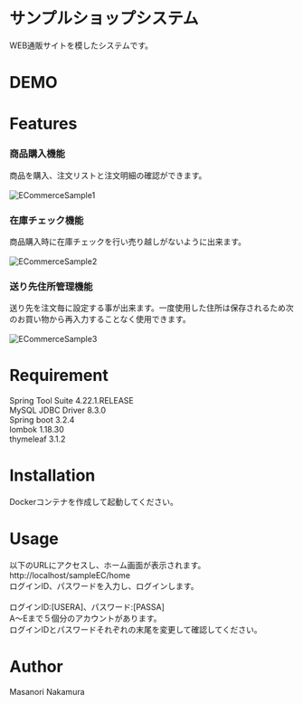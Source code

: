 # サンプルショップシステム
WEB通販サイトを模したシステムです。

# DEMO
# Features

### 商品購入機能
商品を購入、注文リストと注文明細の確認ができます。<br>
<br>
![ECommerceSample1](https://github.com/masanorinakamura-09/ECommerceSystem/assets/123363437/1e423f2f-1ebd-4c89-9532-b63fece5ac82)

### 在庫チェック機能
商品購入時に在庫チェックを行い売り越しがないように出来ます。<br>
<br>
![ECommerceSample2](https://github.com/masanorinakamura-09/ECommerceSystem/assets/123363437/d7384a04-3357-4c87-8d25-8c86f910b339)

### 送り先住所管理機能
送り先を注文毎に設定する事が出来ます。一度使用した住所は保存されるため次のお買い物から再入力することなく使用できます。<br>
<br>
![ECommerceSample3](https://github.com/masanorinakamura-09/ECommerceSystem/assets/123363437/ac0198af-2ad6-4eea-bb15-661ca528fce9)

# Requirement

Spring Tool Suite 4.22.1.RELEASE<br>
MySQL JDBC Driver 8.3.0<br>
Spring boot 3.2.4<br>
lombok 1.18.30<br>
thymeleaf 3.1.2<br>

# Installation

Dockerコンテナを作成して起動してください。

# Usage

以下のURLにアクセスし、ホーム画面が表示されます。<br>
http://localhost/sampleEC/home<br>
ログインID、パスワードを入力し、ログインします。<br>
<br>
ログインID:[USERA]、パスワード:[PASSA]<br>
A～Eまで５個分のアカウントがあります。<br>
ログインIDとパスワードそれぞれの末尾を変更して確認してください。<br>


# Author

Masanori Nakamura
